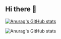 ## Hi there 👋

[![Anurag's GitHub stats](https://github-readme-stats.vercel.app/api?username=APD-Kim)](https://github.com/APD-Kim/github-readme-stats&show_icons=true&theme=radical)

![Anurag's GitHub stats](https://github-readme-stats.vercel.app/api?username=APD-Kim&show_icons=true&theme=transparent)

<!--
**APD-Kim/APD-Kim** is a ✨ _special_ ✨ repository because its `README.md` (this file) appears on your GitHub profile.

Here are some ideas to get you started:

- 🔭 I’m currently working on ...
- 🌱 I’m currently learning ...
- 👯 I’m looking to collaborate on ...
- 🤔 I’m looking for help with ...
- 💬 Ask me about ...
- 📫 How to reach me: ...
- 😄 Pronouns: ...
- ⚡ Fun fact: ...
-->
